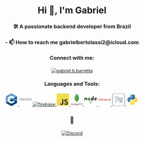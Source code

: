 <h1 align="center" style="margin-bottom: 20px;">Hi 👋, I'm Gabriel</h1>

<h3 align="center" style="margin-bottom: 20px;">🛠 A passionate backend developer from Brazil</h3>

<h3 align="center" style="margin-bottom: 20px;">
  - 📫 How to reach me gabrielbertolassi2@icloud.com
</h3>

<h3 align="center" style="margin-bottom: 20px;">Connect with me:</h3>
<p align="center" style="margin-bottom: 20px;">
  <a href="https://instagram.com/gabriel.b.barretta" target="blank">
    <img align="center" src="https://raw.githubusercontent.com/rahuldkjain/github-profile-readme-generator/master/src/images/icons/Social/instagram.svg" alt="gabriel.b.barretta" height="30" width="40" />
  </a>
</p>

<h3 align="center" style="margin-bottom: 20px;">Languages and Tools:</h3>
<p align="center" style="margin-bottom: 20px;">
  <a href="https://www.w3schools.com/cpp/" target="_blank" rel="noreferrer">
    <img src="https://raw.githubusercontent.com/devicons/devicon/master/icons/cplusplus/cplusplus-original.svg" alt="cplusplus" width="40" height="40"/>
  </a>
  <a href="https://expressjs.com" target="_blank" rel="noreferrer">
    <img src="https://raw.githubusercontent.com/devicons/devicon/master/icons/express/express-original-wordmark.svg" alt="express" width="40" height="40"/>
  </a>
  <a href="https://firebase.google.com/" target="_blank" rel="noreferrer">
    <img src="https://www.vectorlogo.zone/logos/firebase/firebase-icon.svg" alt="firebase" width="40" height="40"/>
  </a>
  <a href="https://developer.mozilla.org/en-US/docs/Web/JavaScript" target="_blank" rel="noreferrer">
    <img src="https://raw.githubusercontent.com/devicons/devicon/master/icons/javascript/javascript-original.svg" alt="javascript" width="40" height="40"/>
  </a>
  <a href="https://www.mongodb.com/" target="_blank" rel="noreferrer">
    <img src="https://raw.githubusercontent.com/devicons/devicon/master/icons/mongodb/mongodb-original-wordmark.svg" alt="mongodb" width="40" height="40"/>
  </a>
  <a href="https://nodejs.org" target="_blank" rel="noreferrer">
    <img src="https://raw.githubusercontent.com/devicons/devicon/master/icons/nodejs/nodejs-original-wordmark.svg" alt="nodejs" width="40" height="40"/>
  </a>
  <a href="https://www.oracle.com/" target="_blank" rel="noreferrer">
    <img src="https://raw.githubusercontent.com/devicons/devicon/master/icons/oracle/oracle-original.svg" alt="oracle" width="40" height="40"/>
  </a>
  <a href="https://www.photoshop.com/en" target="_blank" rel="noreferrer">
    <img src="https://raw.githubusercontent.com/devicons/devicon/master/icons/photoshop/photoshop-line.svg" alt="photoshop" width="40" height="40"/>
  </a>
  <a href="https://www.python.org" target="_blank" rel="noreferrer">
    <img src="https://raw.githubusercontent.com/devicons/devicon/master/icons/python/python-original.svg" alt="python" width="40" height="40"/>
  </a>
</p>

<h2 align="center" style="margin-bottom: 20px;">👀</h2>

<p align="center" dir="auto" style="margin-bottom: 20px;">
  <a href="https://discord.com/users/1078887083692793866" rel="follow">
    <img width="50%" alt="Discord" src="https://lanyard.cnrad.dev/api/1078887083692793866?bg=1f1f1f&amp;borderRadius=5px" style="max-width: 100%;">
  </a>
</p>
